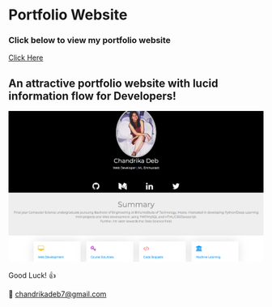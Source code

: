 # Portfolio Website

### Click below to view my portfolio website
[Click Here](https://chandrikadeb7.github.io/)

## An attractive portfolio website with lucid information flow for Developers!


<p align="center"> 
  <kbd>
  	<a href="https://chandrikadeb7.github.io/" target="_blank">
		<img src="image.png"></img>
	</a>
  </kbd>
</p>

Good Luck! :+1: 

:e-mail: chandrikadeb7@gmail.com
